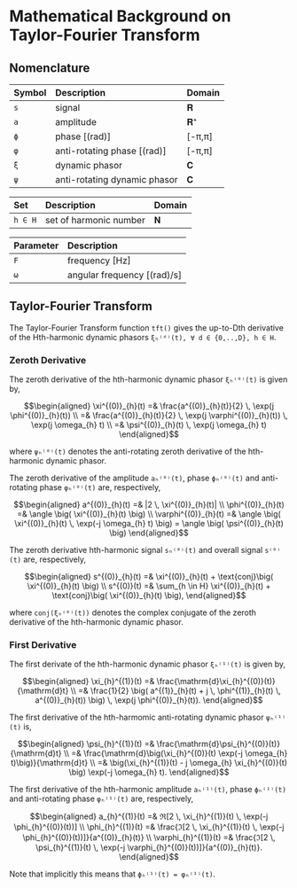 # Mathematical Background on Taylor-Fourier Transform

## Nomenclature

| Symbol    | Description                   | Domain    |
|:----------|:------------------------------|:----------|
| `s`       | signal                        | 𝐑         |
| `a`       | amplitude                     | 𝐑⁺        |
| `ϕ`       | phase [(rad)]                 | [-π,π]    |
| `φ`       | anti-rotating phase [(rad)]   | [-π,π]    |
| `ξ`       | dynamic phasor                | 𝐂         |
| `ψ`       | anti-rotating dynamic phasor  | 𝐂         |

| Set       | Description                   | Domain    |
|:----------|:------------------------------|:----------|
| `h ∈ H`   | set of harmonic number        | 𝐍         |

| Parameter | Description                   |
|:----------|:------------------------------|
| `F`       | frequency [Hz]                |
| `ω`       | angular frequency [(rad)/s]   |

## Taylor-Fourier Transform

The Taylor-Fourier Transform function `tft()` gives the up-to-Dth derivative of 
the Hth-harmonic dynamic phasors `ξₕ⁽ᵈ⁾(t), ∀ d ∈ {0,..,D}, h ∈ H`. 

### Zeroth Derivative

The zeroth derivative of the hth-harmonic dynamic phasor `ξₕ⁽⁰⁾(t)` is given by,
```math
\begin{aligned}
    \xi^{(0)}_{h}(t)        =& \frac{a^{(0)}_{h}(t)}{2} \, \exp(j \phi^{(0)}_{h}(t)) \\
                            =& \frac{a^{(0)}_{h}(t)}{2} \, \exp(j \varphi^{(0)}_{h}(t)) \, \exp(j \omega_{h} t) \\
                            =& \psi^{(0)}_{h}(t) \, \exp(j \omega_{h} t)

\end{aligned}
```
where `ψₕ⁽⁰⁾(t)` denotes the anti-rotating zeroth derivative of the hth-harmonic 
dynamic phasor. 

The zeroth derivative of the amplitude `aₕ⁽⁰⁾(t)`, phase `ϕₕ⁽⁰⁾(t)` and anti-rotating 
phase `φₕ⁽⁰⁾(t)` are, respectively,
```math
\begin{aligned}
    a^{(0)}_{h}(t)          =& |2 \, \xi^{(0)}_{h}(t)| \\
    \phi^{(0)}_{h}(t)       =& \angle \big( \xi^{(0)}_{h}(t) \big) \\
    \varphi^{(0)}_{h}(t)    =& \angle \big( \xi^{(0)}_{h}(t) \, \exp(-j \omega_{h} t) \big) = \angle \big( \psi^{(0)}_{h}(t) \big)
\end{aligned}
```
The zeroth derivative hth-harmonic signal `sₕ⁽⁰⁾(t)` and overall signal `s⁽⁰⁾(t)` 
are, respectively,
```math
\begin{aligned}
    s^{(0)}_{h}(t)          =& \xi^{(0)}_{h}(t) + \text{conj}\big( \xi^{(0)}_{h}(t) \big) \\
    s^{(0)}(t)              =& \sum_{h \in H} \xi^{(0)}_{h}(t) + \text{conj}\big( \xi^{(0)}_{h}(t) \big),
\end{aligned}
```
where `conj(ξₕ⁽⁰⁾(t))` denotes the complex conjugate of the zeroth derivative of the 
hth-harmonic dynamic phasor.

### First Derivative

The first derivate of the hth-harmonic dynamic phasor `ξₕ⁽¹⁾(t)` is given by,
```math
\begin{aligned}
    \xi_{h}^{(1)}(t)        =&  \frac{\mathrm{d}\xi_{h}^{(0)}(t)}{\mathrm{d}t} \\
                            =&  \frac{1}{2} \big( a^{(1)}_{h}(t) +
                                j \, \phi^{(1)}_{h}(t) \, a^{(0)}_{h}(t)) \big)
                                \, \exp(j \phi^{(0)}_{h}(t)).

\end{aligned}
```

The first derivative of the hth-harmomic anti-rotating dynamic phasor `ψₕ⁽¹⁾(t)`
is,
```math 
\begin{aligned}
    \psi_{h}^{(1)}(t)       =&  \frac{\mathrm{d}\psi_{h}^{(0)}(t)}{\mathrm{d}t} \\
                            =&  \frac{\mathrm{d}\big(\xi_{h}^{(0)}(t) 
                                \exp(-j \omega_{h} t)\big)}{\mathrm{d}t} \\
                            =&  \big(\xi_{h}^{(1)}(t) - j \omega_{h}
                                \xi_{h}^{(0)}(t) \big) \exp(-j \omega_{h} t).
\end{aligned}
```

The first derivative of the hth-harmonic amplitude `aₕ⁽¹⁾(t)`, phase `ϕₕ⁽¹⁾(t)` and
anti-rotating phase `φₕ⁽¹⁾(t)` are, respectively,
```math
\begin{aligned}
    a_{h}^{(1)}(t)          =& ℜ[2 \, \xi_{h}^{(1)}(t) \, \exp(-j \phi_{h}^{(0)}(t))] \\
    \phi_{h}^{(1)}(t)       =& \frac{ℑ[2 \, \xi_{h}^{(1)}(t) \, \exp(-j \phi_{h}^{(0)}(t))]}{a^{(0)}_{h}(t)} \\
    \varphi_{h}^{(1)}(t)    =& \frac{ℑ[2 \, \psi_{h}^{(1)}(t) \, \exp(-j \varphi_{h}^{(0)}(t))]}{a^{(0)}_{h}(t)}.
\end{aligned}
```
Note that implicitly this means that `ϕₕ⁽¹⁾(t) = φₕ⁽¹⁾(t)`.